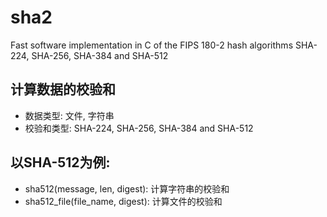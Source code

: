 # sha2
Fast software implementation in C of the FIPS 180-2 hash algorithms SHA-224, SHA-256, SHA-384 and SHA-512

## 计算数据的校验和
  - 数据类型: 文件, 字符串
  - 校验和类型: SHA-224, SHA-256, SHA-384 and SHA-512

## 以SHA-512为例:
  - sha512(message, len, digest): 计算字符串的校验和
  - sha512_file(file_name, digest): 计算文件的校验和

